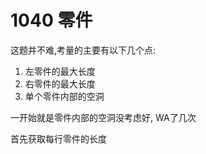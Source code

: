 # 1040 零件

这题并不难,考量的主要有以下几个点:

1. 左零件的最大长度
2. 右零件的最大长度
3. 单个零件内部的空洞

一开始就是零件内部的空洞没考虑好, WA了几次

首先获取每行零件的长度